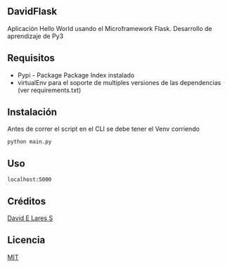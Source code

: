 ## DavidFlask

Aplicación Hello World usando el Microframework Flask. Desarrollo de aprendizaje de Py3

## Requisitos

- Pypi - Package Package Index instalado 
- virtualEnv para el soporte de multiples versiones de las dependencias (ver requirements.txt)

## Instalación

Antes de correr el script en el CLI se debe tener el Venv corriendo

```
python main.py
```

## Uso

```
localhost:5000
```

## Créditos
[David E Lares S](https://davidlares.com)

## Licencia
[MIT](https://opensource.org/licenses/MIT)
